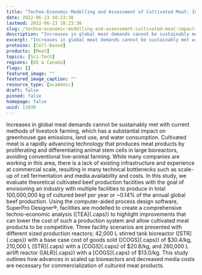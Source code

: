 ```yaml
---
title: "Techno-Economic Modelling and Assessment of Cultivated Meat: Impact of Production Bioreactor Scale"
date: 2022-06-23 18:23:38
lastmod: 2022-06-23 18:23:38
slug: /techno-economic-modelling-and-assessment-cultivated-meat-impact-production-bioreactor
description: "Increases in global meat demands cannot be sustainably met with current methods of livestock farming, which has a substantial impact on greenhouse gas emissions, land use, and water consumption. Cultivated meat is a rapidly advancing technology that produces meat products by proliferating and differentiating animal stem cells in large bioreactors, avoiding conventional live-animal farming."
excerpt: "Increases in global meat demands cannot be sustainably met with current methods of livestock farming, which has a substantial impact on greenhouse gas emissions, land use, and water consumption. Cultivated meat is a rapidly advancing technology that produces meat products by proliferating and differentiating animal stem cells in large bioreactors, avoiding conventional live-animal farming."
proteins: [Cell-Based]
products: [Meat]
topics: [Sci-Tech]
regions: [US & Canada]
flags: []
featured_image: ""
featured_image_caption: ""
resource_type: [academic]
draft: false
pinned: false
homepage: false
uuid: 11036
---
```

Increases in global meat demands cannot be sustainably met with current
methods of livestock farming, which has a substantial impact on
greenhouse gas emissions, land use, and water consumption. Cultivated
meat is a rapidly advancing technology that produces meat products by
proliferating and differentiating animal stem cells in large
bioreactors, avoiding conventional live-animal farming. While many
companies are working in this area, there is a lack of existing
infrastructure and experience at commercial scale, resulting in many
technical bottlenecks such as scale-up of cell fermentation and media
availability and costs. In this study, we evaluate theoretical
cultivated beef production facilities with the goal of envisioning an
industry with multiple facilities to produce in total 100,000,000 kg of
cultured beef per year or \~0.14% of the annual global beef production.
Using the computer-aided process design software, SuperPro Designer®,
facilities are modelled to create a comprehensive techno-economic
analysis ([TEA]{.caps}) to highlight improvements that can lower the
cost of such a production system and allow cultivated meat products to
be competitive. Three facility scenarios are presented with different
sized production reactors; 42,000 L stirred tank bioreactor
([STR]{.caps}) with a base case cost of goods sold ([COGS]{.caps}) of
\$30.4/kg, 210,000 L [STR]{.caps} with a [COGS]{.caps} of \$20.8/kg, and
260,000 L airlift reactor ([ALR]{.caps}) with a [COGS]{.caps} of
\$13.0/kg. This study outlines how advances in scaled up bioreactors and
decreased media costs are necessary for commercialization of cultured
meat products.
